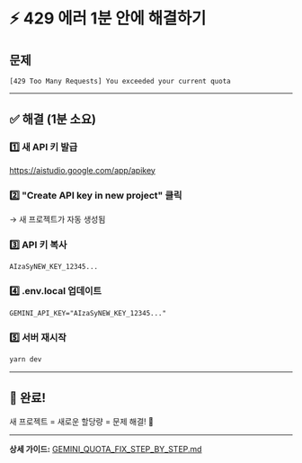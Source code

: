 # ⚡ 429 에러 1분 안에 해결하기

## 문제
```
[429 Too Many Requests] You exceeded your current quota
```

---

## ✅ 해결 (1분 소요)

### 1️⃣ 새 API 키 발급
https://aistudio.google.com/app/apikey

### 2️⃣ "Create API key in new project" 클릭
→ 새 프로젝트가 자동 생성됨

### 3️⃣ API 키 복사
```
AIzaSyNEW_KEY_12345...
```

### 4️⃣ .env.local 업데이트
```env
GEMINI_API_KEY="AIzaSyNEW_KEY_12345..."
```

### 5️⃣ 서버 재시작
```bash
yarn dev
```

---

## 🎯 완료!
새 프로젝트 = 새로운 할당량 = 문제 해결! 🎉

---

**상세 가이드:** [GEMINI_QUOTA_FIX_STEP_BY_STEP.md](./GEMINI_QUOTA_FIX_STEP_BY_STEP.md)

